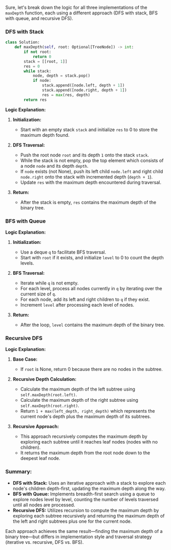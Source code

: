 Sure, let's break down the logic for all three implementations of the `maxDepth` function, each using a different approach (DFS with stack, BFS with queue, and recursive DFS).

### DFS with Stack
```python
class Solution:
    def maxDepth(self, root: Optional[TreeNode]) -> int:
        if not root:
            return 0
        stack = [[root, 1]]
        res = 0
        while stack:
            node, depth = stack.pop()
            if node:
                stack.append([node.left, depth + 1])
                stack.append([node.right, depth + 1])
                res = max(res, depth)
        return res
```

**Logic Explanation:**
1. **Initialization:**
   - Start with an empty stack `stack` and initialize `res` to 0 to store the maximum depth found.

2. **DFS Traversal:**
   - Push the root node `root` and its depth `1` onto the stack `stack`.
   - While the stack is not empty, pop the top element which consists of a node `node` and its depth `depth`.
   - If `node` exists (not None), push its left child `node.left` and right child `node.right` onto the stack with incremented depth (`depth + 1`).
   - Update `res` with the maximum depth encountered during traversal.

3. **Return:**
   - After the stack is empty, `res` contains the maximum depth of the binary tree.

### BFS with Queue 
**Logic Explanation:**
1. **Initialization:**
   - Use a deque `q` to facilitate BFS traversal.
   - Start with `root` if it exists, and initialize `level` to 0 to count the depth levels.

2. **BFS Traversal:**
   - Iterate while `q` is not empty.
   - For each level, process all nodes currently in `q` by iterating over the current size of `q`.
   - For each node, add its left and right children to `q` if they exist.
   - Increment `level` after processing each level of nodes.

3. **Return:**
   - After the loop, `level` contains the maximum depth of the binary tree.

### Recursive DFS 

**Logic Explanation:**
1. **Base Case:**
   - If `root` is None, return 0 because there are no nodes in the subtree.

2. **Recursive Depth Calculation:**
   - Calculate the maximum depth of the left subtree using `self.maxDepth(root.left)`.
   - Calculate the maximum depth of the right subtree using `self.maxDepth(root.right)`.
   - Return `1 + max(left_depth, right_depth)` which represents the current node's depth plus the maximum depth of its subtrees.

3. **Recursive Approach:**
   - This approach recursively computes the maximum depth by exploring each subtree until it reaches leaf nodes (nodes with no children).
   - It returns the maximum depth from the root node down to the deepest leaf node.

### Summary:
- **DFS with Stack:** Uses an iterative approach with a stack to explore each node's children depth-first, updating the maximum depth along the way.
- **BFS with Queue:** Implements breadth-first search using a queue to explore nodes level by level, counting the number of levels traversed until all nodes are processed.
- **Recursive DFS:** Utilizes recursion to compute the maximum depth by exploring each subtree recursively and returning the maximum depth of the left and right subtrees plus one for the current node.

Each approach achieves the same result—finding the maximum depth of a binary tree—but differs in implementation style and traversal strategy (iterative vs. recursive, DFS vs. BFS).